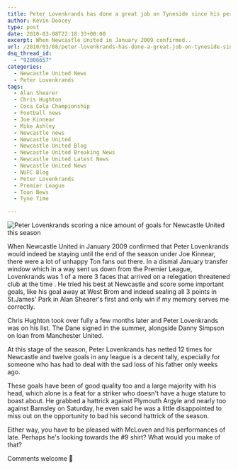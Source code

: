```yaml
---
title: Peter Lovenkrands has done a great job on Tyneside since his permanent move to Newcastle
author: Kevin Doocey
type: post
date: 2010-03-08T22:18:33+00:00
excerpt: When Newcastle United in January 2009 confirmed..
url: /2010/03/08/peter-lovenkrands-has-done-a-great-job-on-tyneside-since-his-permanent-move-to-newcastle/
dsq_thread_id:
  - "92806657"
categories:
  - Newcastle United News
  - Peter Lovenkrands
tags:
  - Alan Shearer
  - Chris Hughton
  - Coca Cola Championship
  - Football news
  - Joe Kinnear
  - Mike Ashley
  - Newcastle news
  - Newcastle United
  - Newcastle United Blog
  - Newcastle United Breaking News
  - Newcastle United Latest News
  - Newcastle United News
  - NUFC Blog
  - Peter Lovenkrands
  - Premier League
  - Toon News
  - Tyne Time

---
```

![Peter Lovenkrands scoring a nice amount of goals for Newcastle United this season](http://static.guim.co.uk/sys-images/Football/Pix/pictures/2010/1/13/1263418648705/Peter-Lovenkrands-001.jpg "Loven - Doing well in the Championship and rewarding Chris Hughton's faith")  

When Newcastle United in January 2009 confirmed that Peter Lovenkrands would indeed be staying until the end of the season under Joe Kinnear, there were a lot of unhappy Ton fans out there. In a dismal January transfer window which in a way sent us down from the Premier League, Lovenkrands was 1 of a mere 3 faces that arrived on a relegation threatened club at the time . He tried his best at Newcastle and score some important goals, like his goal away at West Brom and indeed sealing all 3 points in St.James' Park in Alan Shearer's first and only win if my memory serves me correctly.

Chris Hughton took over fully a few months later and Peter Lovenkrands was on his list. The Dane signed in the summer, alongside Danny Simpson on loan from Manchester United.

At this stage of the season, Peter Lovenkrands has netted 12 times for Newcastle and twelve goals in any league is a decent tally, especially for someone who has had to deal with the sad loss of his father only weeks ago.

These goals have been of good quality too and a large majority with his head, which alone is a feat for a striker who doesn't have a huge stature to boast about. He grabbed a hattrick against Plymouth Argyle and nearly too against Barnsley on Saturday, he even said he was a little disappointed to miss out on the opportunity to bad his second hattrick of the season.

Either way, you have to be pleased with McLoven and his performances of late. Perhaps he's looking towards the #9 shirt? What would you make of that?

Comments welcome 🙂
